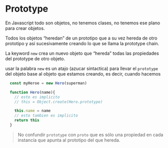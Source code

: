 # Prototype

En Javascript todo son objetos, no tenemos clases, no tenemos ese plano para crear objetos.

Todos los objetos “heredan” de un prototipo que a su vez hereda de otro prototipo y así sucesivamente creando lo que se llama la prototype chain.

La keyword `new` crea un nuevo objeto que “hereda” todas las propiedades del prototype de otro objeto. 

usar la palabra `new` es un atajo (azucar sintactica) para llevar el `prototype` del objeto base al objeto que estamos creando, es decir, cuando hacemos

```js
  const myHeroe = new Hero(superman)

  function Hero(name){
    // esto es implicito 
    // this = Object.create(Hero.prototype)

    this.name = name
    // esto tambien es implicito
    return this
  }
```
      

> No confundir `prototype` con `proto` que es sólo una propiedad en cada instancía que apunta al prototipo del que hereda.